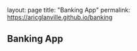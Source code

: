layout: page
title: "Banking App"
permalink: https://aricglanville.github.io/banking

## Banking App
